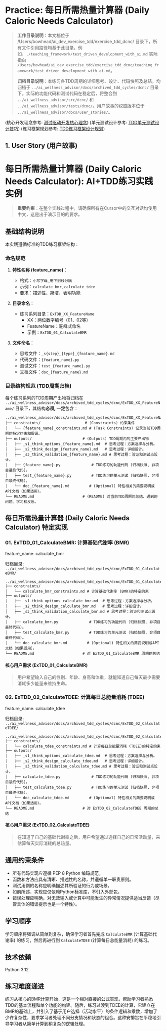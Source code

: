 # Practice: 每日所需热量计算器 (Daily Caloric Needs Calculator)

> **工作目录说明**：本文档位于 /Users/bowhead/ai_dev_exercise_tdd/exercise_tdd_dcnc/ 目录下，所有文件引用路径均基于此目录。例如，`./teaching_framework/test_driven_development_with_ai.md` 实际指向 `/Users/bowhead/ai_dev_exercise_tdd/exercise_tdd_dcnc/teaching_framework/test_driven_development_with_ai.md`。
>
> **归档目录说明**：本练习各TDD周期的详细思考、设计、代码快照及总结，均归档于 `../ai_wellness_advisor/docs/archived_tdd_cycles/dcnc/` 目录下。实际的功能代码和测试代码在稳定后，将整合到 `../ai_wellness_advisor/src/dcnc/` 和 `../ai_wellness_advisor/tests/dcnc/`。用户故事的权威版本位于 `../ai_wellness_advisor/docs/user_stories/`。

(核心开发理念参考: [测试驱动开发核心理念](./teaching_framework/test_driven_development_with_ai.md))
(单元测试设计参考: [TDD单元测试设计技巧](./teaching_framework/tdd_unit_test_design_techniques.md))
(练习框架规划参考: [TDD练习框架设计规划](./teaching_framework/planning_tdd_exercise.md))

## 1. User Story (用户故事)

# 每日所需热量计算器 (Daily Caloric Needs Calculator): AI+TDD练习实践实例

> **重要约束**：在整个实践过程中，请确保所有在Cursor中的交互对话均使用中文，这是出于演示目的的要求。

## 基础结构说明

本实践遵循标准的TDD练习框架结构：

### 命名规范

1.  **特性名称 (feature_name)**：
    *   格式：`小写字母_用下划线分隔`
    *   示例：`calculate_bmr`, `calculate_tdee`
    *   要求：描述性、简洁、表明功能

2.  **目录命名**：
    *   练习系列目录：`ExTDD_XX_FeatureName`
        *   XX：两位数字编号（01、02等）
        *   FeatureName：驼峰式命名
        *   示例：`ExTDD_01_CalculateBMR`

3.  **文件命名**：
    *   思考文件：`_s{step}_{type}_{feature_name}.md`
    *   代码文件：`{feature_name}.py`
    *   测试文件：`test_{feature_name}.py`
    *   文档文件：`doc_{feature_name}.md`

### 目录结构规范 (TDD周期归档)

每个练习系列的TDD周期产出物将归档在 `../ai_wellness_advisor/docs/archived_tdd_cycles/dcnc/ExTDD_XX_FeatureName/` 目录下，其结构**必须, 一定**包含：

```
../ai_wellness_advisor/docs/archived_tdd_cycles/dcnc/ExTDD_XX_FeatureName/
├── constraints/                    # (Constraints) 约束条件
│   └── {feature_name}_constraints.md # (Task Constraints) 记录当前TDD周期的特定约束和假设。
├── outputs/                       # (Outputs) TDD周期内的主要产出物
│   ├── _s1_think_options_{feature_name}.md  # 思考过程：方案选择与分析。
│   ├── _s2_think_design_{feature_name}.md   # 思考过程：详细设计。
│   ├── _s3_think_validation_{feature_name}.md # 思考过程：验证和测试点设计。
│   ├── {feature_name}.py              # TDD练习的功能代码 (归档快照, 非项目最终代码)。
│   ├── test_{feature_name}.py         # TDD练习的单元测试 (归档快照, 非项目最终代码)。
│   └── doc_{feature_name}.md         # (Optional) 特性相关的简要说明或API文档（如果适用）。
└── README.md                      # (README) 对当前TDD周期的总结、遇到的问题、学习和反思。
```

## 每日所需热量计算器 (Daily Caloric Needs Calculator) 特定实现

### 01. ExTDD_01_CalculateBMR: 计算基础代谢率 (BMR)

feature_name: calculate_bmr

归档目录: `../ai_wellness_advisor/docs/archived_tdd_cycles/dcnc/ExTDD_01_CalculateBMR/`
```
../ai_wellness_advisor/docs/archived_tdd_cycles/dcnc/ExTDD_01_CalculateBMR/
├── constraints/
│   └── calculate_bmr_constraints.md # 计算基础代谢率 (BMR)的特定约束
├── outputs/
│   ├── _s1_think_options_calculate_bmr.md  # 思考过程：方案选择与分析。
│   ├── _s2_think_design_calculate_bmr.md   # 思考过程：详细设计。
│   ├── _s3_think_validation_calculate_bmr.md # 思考过程：验证和测试点设计。
│   ├── calculate_bmr.py              # TDD练习的功能代码 (归档快照, 非项目最终代码)。
│   ├── test_calculate_bmr.py         # TDD练习的单元测试 (归档快照, 非项目最终代码)。
│   └── doc_calculate_bmr.md         # (Optional) 特性相关的简要说明或API文档（如果适用）。
└── README.md                      # 对 ExTDD_01_CalculateBMR 周期的总结
```

#### 核心用户需求 (ExTDD_01_CalculateBMR)
> 用户希望输入自己的性别、年龄、身高和体重，就能知道自己每天最少需要消耗多少能量来维持生命。

### 02. ExTDD_02_CalculateTDEE: 计算每日总能量消耗 (TDEE)

feature_name: calculate_tdee

归档目录: `../ai_wellness_advisor/docs/archived_tdd_cycles/dcnc/ExTDD_02_CalculateTDEE/`
```
../ai_wellness_advisor/docs/archived_tdd_cycles/dcnc/ExTDD_02_CalculateTDEE/
├── constraints/
│   └── calculate_tdee_constraints.md # 计算每日总能量消耗 (TDEE)的特定约束
├── outputs/
│   ├── _s1_think_options_calculate_tdee.md  # 思考过程：方案选择与分析。
│   ├── _s2_think_design_calculate_tdee.md   # 思考过程：详细设计。
│   ├── _s3_think_validation_calculate_tdee.md # 思考过程：验证和测试点设计。
│   ├── calculate_tdee.py              # TDD练习的功能代码 (归档快照, 非项目最终代码)。
│   ├── test_calculate_tdee.py         # TDD练习的单元测试 (归档快照, 非项目最终代码)。
│   └── doc_calculate_tdee.md         # (Optional) 特性相关的简要说明或API文档（如果适用）。
└── README.md                      # 对 ExTDD_02_CalculateTDEE 周期的总结
```

#### 核心用户需求 (ExTDD_02_CalculateTDEE)
> 在知道了自己的基础代谢率之后，用户希望通过选择自己的日常活动量，来估算每天实际消耗的总热量。

## 通用约束条件
*   所有代码实现应遵循 PEP 8 Python 编码规范。
*   函数和方法应具有清晰、描述性的名称，并遵循单一职责原则。
*   测试用例的名称应明确描述其所验证的行为或场景。
*   如前所述，实现应仅依赖Python标准库，不引入外部包。
*   错误处理应明确，对无效输入或计算中可能发生的异常情况提供适当反馈（尽管具体的错误提示也是一个特性）。

## 学习顺序
学习顺序将强调从简单到复杂，确保学习者首先完成 `CalculateBMR` (计算基础代谢率) 的练习，然后再进行到 `CalculateTDEE` (计算每日总能量消耗) 的练习。

## 技术依赖
Python 3.12

## 练习难度递进
练习从核心的BMR计算开始，这是一个相对直接的公式实现，帮助学习者熟悉TDD的基本流程和单个功能的构建。随后，练习过渡到TDEE的计算，它建立在BMR的基础上，并引入了基于用户选择（活动水平）的条件逻辑和乘数，增加了少许复杂性，要求学习者处理不同分支情况和状态的组合。这种安排旨在平稳地引导学习者从简单计算到稍复杂的逻辑处理。